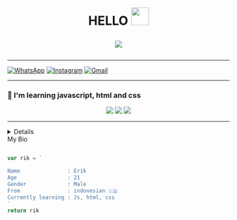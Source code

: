 <h1 align="center">HELLO <img src="https://user-images.githubusercontent.com/1303154/88677602-1635ba80-d120-11ea-84d8-d263ba5fc3c0.gif" width="40px" >


<p align="center">
<img align="center" height="auto" src="https://github.com/Shuichi126/Shuichi126/blob/main/img/img.jpg"/>
</P>

###
---------

[![WhatsApp](https://img.shields.io/badge/WhatsApp-25D366?style=for-the-badge&logo=whatsapp&logoColor=white)](https://wa.me/6282130301023)
[![Instagram](https://img.shields.io/badge/Instagram-ff63f0?style=for-the-badge&logo=instagram&logoColor=white)](https://www.instagram.com/itz.me.erick126/)
[![Gmail](https://img.shields.io/badge/Gmail-FF0000?style=for-the-badge&logo=gmail&logoColor=white)](http://erikpermana126@gmail.com/)

---------

### :page_with_curl: I'm learning javascript, html and css

<p align="center">
  <img src="https://img.shields.io/badge/-JavaScript-black?style=flat-square&logo=javascript" />
  <img src="https://img.shields.io/badge/-HTML-black?style=flat-square&logo=html5&logoColor=e34f26" />
  <img src="https://img.shields.io/badge/-CSS-black?style=flat-square&logo=css3&logoColor=1572b6" />
</p>

---------
<details>
### My Statistic
  <p align="center">
  <a href="[https://github.com/RikPrmna"><img src="https://github-readme-stats.vercel.app/api/top-langs/?username=Rlxfly&layout=compact&theme=nightowl" /></a>
</p>
  
  <p align="center">
  <a href="[https://github.com/RikPrmna"><img src="https://github-profile-summary-cards.vercel.app/api/cards/profile-details?username=Rlxfly&theme=monokai" /></a>
</p>

---------

</details

### My Bio
```js

var rik = `

Name               : Erik
Age                : 21
Gender             : Male
From               : indonesian 🇮🇩
Currently learning : Js, html, css
`
return rik
```

